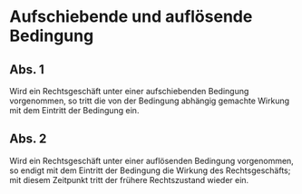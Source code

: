 # Aufschiebende und auflösende Bedingung



## Abs. 1

 Wird ein Rechtsgeschäft unter einer aufschiebenden Bedingung vorgenommen, so tritt die von der Bedingung abhängig gemachte Wirkung mit dem Eintritt der Bedingung ein.

## Abs. 2

 Wird ein Rechtsgeschäft unter einer auflösenden Bedingung vorgenommen, so endigt mit dem Eintritt der Bedingung die Wirkung des Rechtsgeschäfts; mit diesem Zeitpunkt tritt der frühere Rechtszustand wieder ein. 

